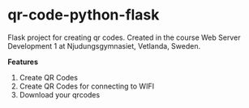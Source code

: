 # qr-code-python-flask

Flask project for creating qr codes.
Created in the course Web Server Development 1 at Njudungsgymnasiet, Vetlanda, Sweden.

**Features**
1. Create QR Codes
2. Create QR Codes for connecting to WIFI
3. Download your qrcodes
